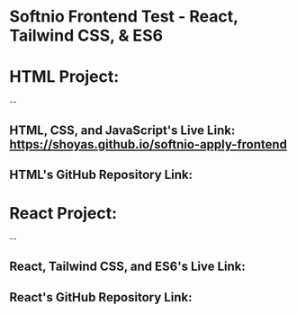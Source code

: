 # Softnio Frontend Test - React, Tailwind CSS, & ES6 

# HTML Project:
--
## HTML, CSS, and JavaScript's Live Link: https://shoyas.github.io/softnio-apply-frontend
## HTML's GitHub Repository Link: 

# React Project:
--
## React, Tailwind CSS, and ES6's Live Link: 
## React's GitHub Repository Link: 

